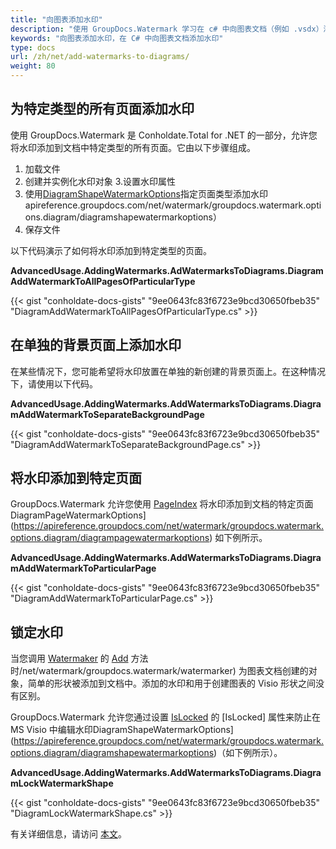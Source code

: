 ```yaml
---
title: "向图表添加水印"
description: "使用 GroupDocs.Watermark 学习在 c# 中向图表文档（例如 .vsdx）添加水印的指南，该 GroupDocs.Watermark 是 Conholdate.Total for .NET 的一部分。"
keywords: "向图表添加水印，在 C# 中向图表文档添加水印"
type: docs
url: /zh/net/add-watermarks-to-diagrams/
weight: 80
---
```


## 为特定类型的所有页面添加水印

使用 GroupDocs.Watermark 是 Conholdate.Total for .NET 的一部分，允许您将水印添加到文档中特定类型的所有页面。它由以下步骤组成。

1. 加载文件
2. 创建并实例化水印对象
3.设置水印属性
4. 使用[DiagramShapeWatermarkOptions](https://apireference.groupdocs.com/net/watermark/groupdocs.watermark.options.diagram/diagramshapewatermarkoptions/properties/placementtype)指定页面类型添加水印apireference.groupdocs.com/net/watermark/groupdocs.watermark.options.diagram/diagramshapewatermarkoptions）
5. 保存文件

以下代码演示了如何将水印添加到特定类型的页面。

**AdvancedUsage.AddingWatermarks.AdWatermarksToDiagrams.DiagramAddWatermarkToAllPagesOfParticularType**

{{< gist "conholdate-docs-gists" "9ee0643fc83f6723e9bcd30650fbeb35" "DiagramAddWatermarkToAllPagesOfParticularType.cs" >}}

## 在单独的背景页面上添加水印

在某些情况下，您可能希望将水印放置在单独的新创建的背景页面上。在这种情况下，请使用以下代码。

**AdvancedUsage.AddingWatermarks.AddWatermarksToDiagrams.DiagramAddWatermarkToSeparateBackgroundPage**

{{< gist "conholdate-docs-gists" "9ee0643fc83f6723e9bcd30650fbeb35" "DiagramAddWatermarkToSeparateBackgroundPage.cs" >}}

## 将水印添加到特定页面

GroupDocs.Watermark 允许您使用 [PageIndex](https://apireference.groupdocs.com/net/watermark/groupdocs.watermark.options.diagram/diagrampagewatermarkoptions/properties/pageindex) 将水印添加到文档的特定页面DiagramPageWatermarkOptions](https://apireference.groupdocs.com/net/watermark/groupdocs.watermark.options.diagram/diagrampagewatermarkoptions) 如下例所示。

**AdvancedUsage.AddingWatermarks.AddWatermarksToDiagrams.DiagramAddWatermarkToParticularPage**

{{< gist "conholdate-docs-gists" "9ee0643fc83f6723e9bcd30650fbeb35" "DiagramAddWatermarkToParticularPage.cs" >}}

## 锁定水印

当您调用 [Watermaker](https://apireference.groupdocs.com) 的 [Add](https://apireference.groupdocs.com/net/watermark/groupdocs.watermark.watermarker/add/methods/1) 方法时/net/watermark/groupdocs.watermark/watermarker) 为图表文档创建的对象，简单的形状被添加到文档中。添加的水印和用于创建图表的 Visio 形状之间没有区别。

GroupDocs.Watermark 允许您通过设置 [IsLocked](https://apireference.groupdocs.com/net/watermark/groupdocs.watermark.options.diagram/diagramwatermarkoptions/properties/islocked) 的 [IsLocked] 属性来防止在 MS Visio 中编辑水印DiagramShapeWatermarkOptions](https://apireference.groupdocs.com/net/watermark/groupdocs.watermark.options.diagram/diagramshapewatermarkoptions)（如下例所示）。

**AdvancedUsage.AddingWatermarks.AddWatermarksToDiagrams.DiagramLockWatermarkShape**

{{< gist "conholdate-docs-gists" "9ee0643fc83f6723e9bcd30650fbeb35" "DiagramLockWatermarkShape.cs" >}}

有关详细信息，请访问 [本文](https://docs.groupdocs.com/watermark/net/add-watermarks-to-diagram-documents/)。









